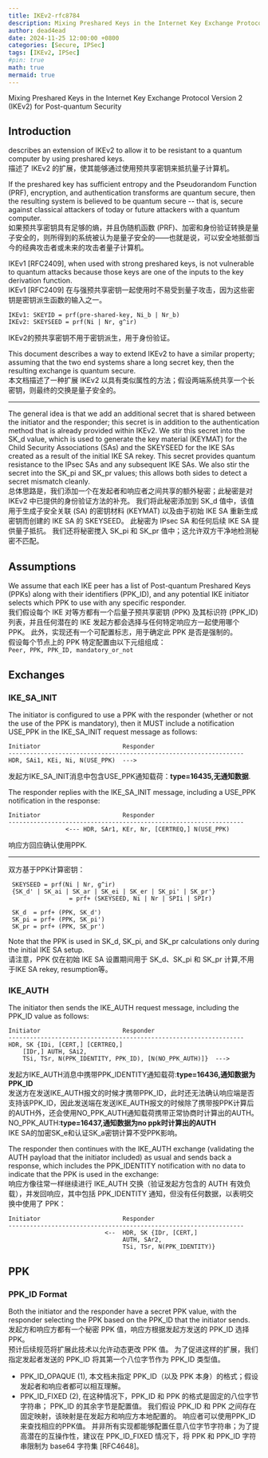 ```yaml
---
title: IKEv2-rfc8784
description: Mixing Preshared Keys in the Internet Key Exchange Protocol Version 2 (IKEv2) for Post-quantum Security学习.
author: dead4ead
date: 2024-11-25 12:00:00 +0800
categories: [Secure, IPSec]
tags: [IKEv2, IPSec]
#pin: true
math: true
mermaid: true
---
```


Mixing Preshared Keys in the Internet Key Exchange Protocol Version 2 (IKEv2) for Post-quantum Security

## Introduction
 describes an extension of IKEv2 to allow it to be resistant to a quantum computer by using preshared keys.  
 描述了 IKEv2 的扩展，使其能够通过使用预共享密钥来抵抗量子计算机。

 If the preshared key has sufficient entropy and the Pseudorandom Function (PRF), encryption, and authentication transforms are quantum secure, then the resulting system is believed to be quantum secure -- that is, secure against classical attackers of today or future attackers with a quantum computer.  
 如果预共享密钥具有足够的熵，并且伪随机函数 (PRF)、加密和身份验证转换是量子安全的，则所得到的系统被认为是量子安全的——也就是说，可以安全地抵御当今的经典攻击者或未来的攻击者量子计算机。  

IKEv1 [RFC2409], when used with strong preshared keys, is not vulnerable to quantum attacks because those keys are one of the inputs to the key derivation function.  
IKEv1 [RFC2409] 在与强预共享密钥一起使用时不易受到量子攻击，因为这些密钥是密钥派生函数的输入之一。 

`IKEv1: SKEYID = prf(pre-shared-key, Ni_b | Nr_b)`  
`IKEv2: SKEYSEED = prf(Ni | Nr, g^ir) ` 

IKEv2的预共享密钥不用于密钥派生，用于身份验证。

This document describes a way to extend IKEv2 to have a similar property; assuming that the two end systems share a long secret key, then the resulting exchange is quantum secure.  
本文档描述了一种扩展 IKEv2 以具有类似属性的方法；假设两端系统共享一个长密钥，则最终的交换是量子安全的。

----
The general idea is that we add an additional secret that is shared between the initiator and the responder; this secret is in addition to the authentication method that is already provided within IKEv2. We stir this secret into the SK_d value, which is used to generate the key material (KEYMAT) for the Child Security Associations (SAs) and the SKEYSEED for the IKE SAs created as a result of the initial IKE SA rekey. This secret provides quantum resistance to the IPsec SAs and any subsequent IKE SAs. We also stir the secret into the SK_pi and SK_pr values; this allows both sides to detect a secret mismatch cleanly.  
总体思路是，我们添加一个在发起者和响应者之间共享的额外秘密；此秘密是对 IKEv2 中已提供的身份验证方法的补充。 我们将此秘密添加到 SK_d 值中，该值用于生成子安全关联 (SA) 的密钥材料 (KEYMAT) 以及由于初始 IKE SA 重新生成密钥而创建的 IKE SA 的 SKEYSEED。 此秘密为 IPsec SA 和任何后续 IKE SA 提供量子抵抗。 我们还将秘密搅入 SK_pi 和 SK_pr 值中；这允许双方干净地检测秘密不匹配。  

## Assumptions
We assume that each IKE peer has a list of Post-quantum Preshared Keys (PPKs) along with their identifiers (PPK_ID), and any potential IKE initiator selects which PPK to use with any specific responder.  
我们假设每个 IKE 对等方都有一个后量子预共享密钥 (PPK) 及其标识符 (PPK_ID) 列表，并且任何潜在的 IKE 发起方都会选择与任何特定响应方一起使用哪个 PPK。 此外，实现还有一个可配置标志，用于确定此 PPK 是否是强制的。  
假设每个节点上的 PPK 特定配置由以下元组组成：  
      ` Peer, PPK, PPK_ID, mandatory_or_not `  

## Exchanges

### IKE_SA_INIT
The initiator is configured to use a PPK with the responder (whether or not the use of the PPK is mandatory), then it MUST include a notification USE_PPK in the IKE_SA_INIT request message as follows:
```
Initiator                       Responder
------------------------------------------------------------------
HDR, SAi1, KEi, Ni, N(USE_PPK)  --->
```
发起方IKE_SA_INIT消息中包含USE_PPK通知载荷：**type=16435,无通知数据**.

The responder replies with the IKE_SA_INIT message, including a USE_PPK notification in the response:
```
Initiator                       Responder
------------------------------------------------------------------
                <--- HDR, SAr1, KEr, Nr, [CERTREQ,] N(USE_PPK)
```
响应方回应确认使用PPK.

----

双方基于PPK计算密钥：
```
 SKEYSEED = prf(Ni | Nr, g^ir)
 {SK_d' | SK_ai | SK_ar | SK_ei | SK_er | SK_pi' | SK_pr'}
                 = prf+ (SKEYSEED, Ni | Nr | SPIi | SPIr)

 SK_d  = prf+ (PPK, SK_d')
 SK_pi = prf+ (PPK, SK_pi')
 SK_pr = prf+ (PPK, SK_pr')
```
Note that the PPK is used in SK_d, SK_pi, and SK_pr calculations only during the initial IKE SA setup.  
请注意，PPK 仅在初始 IKE SA 设置期间用于 SK_d、SK_pi 和 SK_pr 计算,不用于IKE SA rekey, resumption等。  

### IKE_AUTH
The initiator then sends the IKE_AUTH request message, including the PPK_ID value as follows:  
```
Initiator                       Responder
------------------------------------------------------------------
HDR, SK {IDi, [CERT,] [CERTREQ,]
    [IDr,] AUTH, SAi2,
    TSi, TSr, N(PPK_IDENTITY, PPK_ID), [N(NO_PPK_AUTH)]}  --->
```
发起方IKE_AUTH消息中携带PPK_IDENTITY通知载荷:**type=16436,通知数据为PPK_ID**  
发送方在发送IKE_AUTH报文的时候才携带PPK_ID，此时还无法确认响应端是否支持该PPK_ID，因此发送端在发送IKE_AUTH报文的时候除了携带按PPK计算后的AUTH外，还会使用NO_PPK_AUTH通知载荷携带正常协商时计算出的AUTH。  
NO_PPK_AUTH:**type=16437,通知数据为no ppk时计算出的AUTH**  
IKE SA的加密SK_e和认证SK_a密钥计算不受PPK影响。

The responder then continues with the IKE_AUTH exchange (validating the AUTH payload that the initiator included) as usual and sends back a response, which includes the PPK_IDENTITY notification with no data to indicate that the PPK is used in the exchange:  
响应方像往常一样继续进行 IKE_AUTH 交换（验证发起方包含的 AUTH 有效负载），并发回响应，其中包括 PPK_IDENTITY 通知，但没有任何数据，以表明交换中使用了 PPK：
```
Initiator                       Responder
------------------------------------------------------------------
                           <--  HDR, SK {IDr, [CERT,]
                                AUTH, SAr2,
                                TSi, TSr, N(PPK_IDENTITY)}
```
## PPK
### PPK_ID Format
Both the initiator and the responder have a secret PPK value, with the responder selecting the PPK based on the PPK_ID that the initiator sends.  
发起方和响应方都有一个秘密 PPK 值，响应方根据发起方发送的 PPK_ID 选择 PPK。  
预计后续规范将扩展此技术以允许动态更改 PPK 值。 为了促进这样的扩展，我们指定发起者发送的 PPK_ID 将其第一个八位字节作为 PPK_ID 类型值。
- PPK_ID_OPAQUE (1), 本文档未指定 PPK_ID（以及 PPK 本身）的格式；假设发起者和响应者都可以相互理解。
- PPK_ID_FIXED (2), 在这种情况下，PPK_ID 和 PPK 的格式是固定的八位字节字符串； PPK_ID 的其余字节是配置值。 我们假设 PPK_ID 和 PPK 之间存在固定映射，该映射是在发起方和响应方本地配置的。 响应者可以使用PPK_ID来查找相应的PPK值。 并非所有实现都能够配置任意八位字节字符串；为了提高潜在的互操作性，建议在 PPK_ID_FIXED 情况下，将 PPK 和 PPK_ID 字符串限制为 base64 字符集 [RFC4648]。
  
